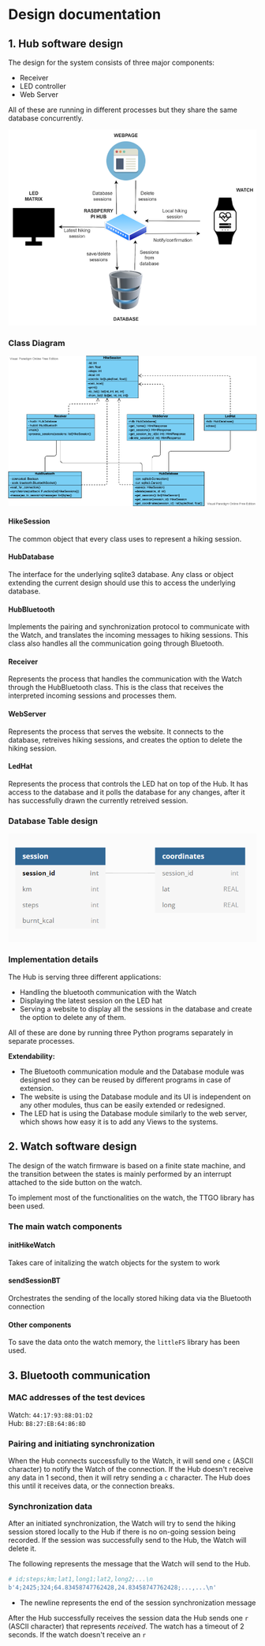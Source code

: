 # Design documentation

## 1. Hub software design
The design for the system consists of three major components:
- Receiver
- LED controller
- Web Server

All of these are running in different processes but they share the same database concurrently.

![Context diagram of the system](images/context_diagram.png)

### Class Diagram

![Class Diagram of the system](images/class_diagram.png)

#### HikeSession
The common object that every class uses to represent a hiking session.

#### HubDatabase
The interface for the underlying sqlite3 database. Any class or object extending the current design should use this to access the underlying database.

#### HubBluetooth
Implements the pairing and synchronization protocol to communicate with the Watch, and translates the incoming messages to hiking sessions. This class also handles all the communication going through Bluetooth.

#### Receiver
Represents the process that handles the communication with the Watch through the HubBluetooth class. This is the class that receives the interpreted incoming sessions and processes them.

#### WebServer
Represents the process that serves the website. It connects to the database, retreives hiking sessions, and creates the option to delete the hiking session.

#### LedHat
Represents the process that controls the LED hat on top of the Hub. It has access to the database and it polls the database for any changes, after it has successfully drawn the currently retreived session.

### Database Table design

![Database design](docs/images/db.png)

### Implementation details

The Hub is serving three different applications:
- Handling the bluetooth communication with the Watch
- Displaying the latest session on the LED hat
- Serving a website to display all the sessions in the database and create the option to delete any of them.

All of these are done by running three Python programs separately in separate processes.

**Extendability:**

- The Bluetooth communication module and the Database module was designed so they can be reused by different programs in case of extension.
- The website is using the Database module and its UI is independent on any other modules, thus can be easily extended or redesigned.
- The LED hat is using the Database module similarly to the web server, which shows how easy it is to add any Views to the systems.

## 2. Watch software design

The design of the watch firmware is  based on a finite state machine, and the transition between the states is mainly performed by an interrupt attached to the side button on the watch.

To implement most of the functionalities on the watch, the TTGO library has been used.

### The main watch components 

#### initHikeWatch

Takes care of initalizing the watch objects for the system to work

#### sendSessionBT

Orchestrates the sending of the locally stored hiking data via the Bluetooth connection  

#### Other components

To save the data onto the watch memory, the `littleFS` library has been used.

## 3. Bluetooth communication
### MAC addresses of the test devices
Watch: `44:17:93:88:D1:D2`  
Hub: `B8:27:EB:64:86:8D`

### Pairing and initiating synchronization
When the Hub connects successfully to the Watch, it will send one `c` (ASCII character) to notify the Watch of the connection. If the Hub doesn't receive any data in 1 second, then it will retry sending a `c` character. The Hub does this until it receives data, or the connection breaks.

### Synchronization data
After an initiated synchronization, the Watch will try to send the hiking session stored locally to the Hub if there is no on-going session being recorded.
If the session was successfully send to the Hub, the Watch will delete it.

The following represents the message that the Watch will send to the Hub.
```python
# id;steps;km;lat1,long1;lat2,long2;...\n
b'4;2425;324;64.83458747762428,24.83458747762428;...,...\n'
```
- The newline represents the end of the session synchronization message

After the Hub successfully receives the session data the Hub sends one `r` (ASCII character) that represents *received*.
The watch has a timeout of 2 seconds. If the watch doesn't receive an `r`